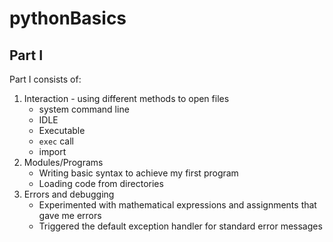 # pythonBasics

## Part I

Part I consists of:
1. Interaction - using different methods to open files
    - system command line
    - IDLE
    - Executable
    - `exec` call
    - import
2. Modules/Programs
    - Writing basic syntax to achieve my first program
    - Loading code from directories
3. Errors and debugging
    - Experimented with mathematical expressions and assignments that gave me errors
    - Triggered the default exception handler for standard error messages
